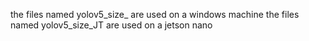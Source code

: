 the files named yolov5_size_ are used on a windows machine
the files named yolov5_size_JT are used on a jetson nano
